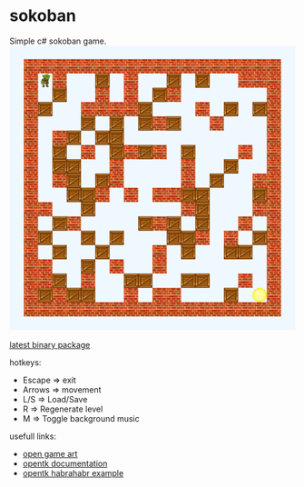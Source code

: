 sokoban
=======
Simple c# sokoban game.
![Easy Level](https://raw.githubusercontent.com/abcdw/sokoban/master/shots/EasyLevel.png "Easy level screenshot")

[latest binary package](http://yadi.sk/d/ImpnT5mKS2Ljm)

hotkeys:
- Escape => exit
- Arrows => movement
- L/S => Load/Save
- R => Regenerate level
- M => Toggle background music

usefull links:
- [open game art](http://opengameart.org/)
- [opentk documentation](http://www.opentk.com/doc)
- [opentk habrahabr example](http://habrahabr.ru/post/133983/)
